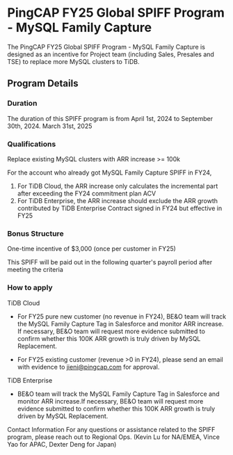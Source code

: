 # PingCAP FY25 Global SPIFF Program - MySQL Family Capture

The PingCAP FY25 Global SPIFF Program - MySQL Family Capture is designed as an incentive for Project team (including Sales, Presales and TSE) to replace more MySQL clusters to TiDB.

## Program Details

### Duration
The duration of this SPIFF program is from April 1st, 2024 to September 30th, 2024. March 31st, 2025

### Qualifications
Replace existing MySQL clusters with ARR increase >= 100k

For the account who already got MySQL Family Capture SPIFF in FY24,
1. For TiDB Cloud, the ARR increase only calculates the incremental part after exceeding the FY24 commitment plan ACV
2. For TiDB Enterprise, the ARR increase should exclude the ARR growth contributed by TiDB Enterprise Contract signed in FY24 but effective in FY25

### Bonus Structure
One-time incentive of $3,000 (once per customer in FY25)

This SPIFF will be paid out in the following quarter's payroll period after meeting the criteria

### How to apply
TiDB Cloud
- For FY25 pure new customer (no revenue in FY24), BE&O team will track the MySQL Family Capture Tag in Salesforce and monitor ARR increase. If necessary, BE&O team will request more evidence submitted to confirm whether this 100K ARR growth is truly driven by MySQL Replacement.

- For FY25 existing customer (revenue >0 in FY24), please send an email with evidence to jieni@pingcap.com for approval.

TiDB Enterprise
- BE&O team will track the MySQL Family Capture Tag in Salesforce and monitor ARR increase.If necessary, BE&O team will request more evidence submitted to confirm whether this 100K ARR growth is truly driven by MySQL Replacement.

Contact Information
For any questions or assistance related to the SPIFF program, please reach out to Regional Ops. (Kevin Lu for NA/EMEA, Vince Yao for APAC, Dexter Deng for Japan)
